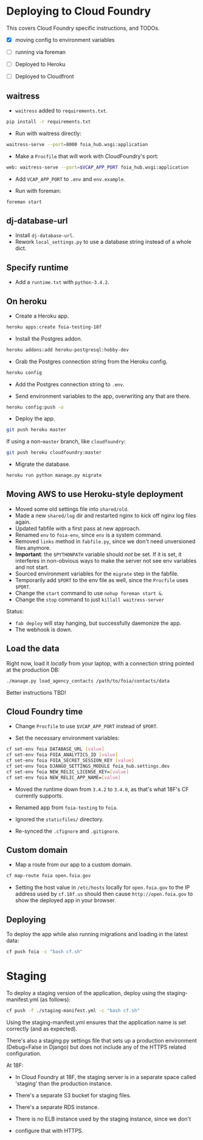 # Deploying to Cloud Foundry

This covers Cloud Foundry specific instructions, and TODOs.

- [X] moving config to environment variables
- [ ] running via foreman
- [ ] Deployed to Heroku
- [ ] Deployed to Cloudfront


## waitress

* `waitress` added to `requirements.txt`.

```bash
pip install -r requirements.txt
```

* Run with waitress directly:

```bash
waitress-serve --port=8000 foia_hub.wsgi:application
```

* Make a `Procfile` that will work with CloudFoundry's port:

```bash
web: waitress-serve --port=$VCAP_APP_PORT foia_hub.wsgi:application
```

* Add `VCAP_APP_PORT` to `.env` and `env.example`.

* Run with foreman:

```bash
foreman start
```

## dj-database-url

* Install `dj-database-url`.
* Rework `local_settings.py` to use a database string instead of a whole dict.

## Specify runtime

* Add a `runtime.txt` with `python-3.4.2`.


## On heroku

* Create a Heroku app.

```bash
heroku apps:create foia-testing-18f
```

* Install the Postgres addon.

```bash
heroku addons:add heroku-postgresql:hobby-dev
```

* Grab the Postgres connection string from the Heroku config.

```bash
heroku config
```

* Add the Postgres connection string to `.env`.

* Send environment variables to the app, overwriting any that are there.

```bash
heroku config:push -o
```

* Deploy the app.

```bash
git push heroku master
```

If using a non-`master` branch, like `cloudfoundry`:

```bash
git push heroku cloudfoundry:master
```

* Migrate the database.

```bash
heroku run python manage.py migrate
```

## Moving AWS to use Heroku-style deployment

* Moved some old settings file into `shared/old`.
* Made a new `shared/log` dir and restarted nginx to kick off nginx log files again.
* Updated fabfile with a first pass at new approach.
* Renamed `env` to `foia-env`, since `env` is a system command.
* Removed `links` method in `fabfile.py`, since we don't need unversioned files anymore.
* **Important**: the `$PYTHONPATH` variable should _not_ be set. If it is set, it interferes in non-obvious ways to make the server not see env variables and not start.
* Sourced environment variables for the `migrate` step in the fabfile.
* Temporarily add `$PORT` to the env file as well, since the `Procfile` uses `$PORT`.
* Change the `start` command to use `nohup foreman start &`.
* Change the `stop` command to just `killall waitress-server`

Status:

* `fab deploy` will stay hanging, but successfully daemonize the app.
* The webhook is down.

## Load the data

Right now, load it *locally* from your laptop, with a connection string pointed at the production DB:

```bash
./manage.py load_agency_contacts /path/to/foia/contacts/data
````

Better instructions TBD!

## Cloud Foundry time

* Change `Procfile` to use `$VCAP_APP_PORT` instead of `$PORT`.

* Set the necessary environment variables:

```bash
cf set-env foia DATABASE_URL [value]
cf set-env foia FOIA_ANALYTICS_ID [value]
cf set-env foia FOIA_SECRET_SESSION_KEY [value]
cf set-env foia DJANGO_SETTINGS_MODULE foia_hub.settings.dev
cf set-env foia NEW_RELIC_LICENSE_KEY=[value]
cf set-env foia NEW_RELIC_APP_NAME=[value]
```

* Moved the runtime down from `3.4.2` to `3.4.0`, as that's what 18F's CF currently supports.

* Renamed app from `foia-testing` to `foia`.

* Ignored the `staticfiles/` directory.

* Re-synced the `.cfignore` and `.gitignore`.

## Custom domain

* Map a route from our app to a custom domain.

```bash
cf map-route foia open.foia.gov
```

* Setting the host value in `/etc/hosts` locally for `open.foia.gov` to the IP address used by `cf.18f.us` should then cause `http://open.foia.gov` to show the deployed app in your browser.

## Deploying

To deploy the app while also running migrations and loading in the latest data:

```bash
cf push foia -c "bash cf.sh"
```

# Staging

To deploy a staging version of the application, deploy using the staging-manifest.yml (as follows):

```bash
cf push -f ./staging-manifest.yml -c "bash cf.sh"
```

Using the staging-manifest.yml ensures that the  application name is set
correctly (and as expected).

There's also a staging.py settings file that sets up a production environment
(Debug=False in Django) but does not include any of the HTTPS related
configuration.


At 18F:

* In Cloud Foundry at 18F, the staging server is in a separate space called
'staging' than the production instance.

* There's a separate S3 bucket for staging files.

* There's a separate RDS instance.

* There is no ELB instance used by the staging instance, since we don't
* configure that with HTTPS.



